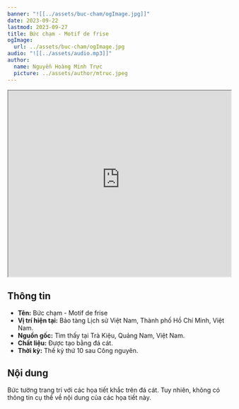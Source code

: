 ```yaml
---
banner: "![[../assets/buc-cham/ogImage.jpg]]"
date: 2023-09-22
lastmod: 2023-09-27
title: Bức chạm - Motif de frise
ogImage:
  url: ../assets/buc-cham/ogImage.jpg
audio: "![[../assets/audio.mp3]]"
author:
  name: Nguyễn Hoàng Minh Trực
  picture: ../assets/author/mtruc.jpeg
---
```

<iframe src="https://projectscanner.streamlit.app/buc-cham/?embed=true" style="height:420px;width:100%;"></iframe>

## Thông tin
- **Tên:** Bức chạm - Motif de frise
- **Vị trí hiện tại:** Bảo tàng Lịch sử Việt Nam, Thành phố Hồ Chí Minh, Việt Nam.
- **Nguồn gốc:** Tìm thấy tại Trà Kiệu, Quảng Nam, Việt Nam.
- **Chất liệu:** Được tạo bằng đá cát.
- **Thời kỳ:** Thế kỷ thứ 10 sau Công nguyên.

## Nội dung
Bức tường trang trí với các họa tiết khắc trên đá cát. Tuy nhiên, không có thông tin cụ thể về nội dung của các họa tiết này.